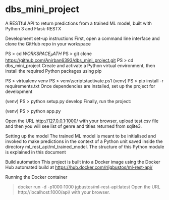 # dbs_mini_project


A RESTful API to return predictions from a trained ML model, built with Python 3 and Flask-RESTX

Development set-up instructions
First, open a command line interface and clone the GitHub repo in your workspace

PS > cd $WORKSPACE_PATH$
PS > git clone https://github.com/Anirban6393/dbs_mini_project.git
PS > cd dbs_mini_project
Create and activate a Python virtual environment, then install the required Python packages using pip

PS > virtualenv venv
PS > venv\scripts\activate.ps1
(venv) PS > pip install -r requirements.txt
Once dependencies are installed, set up the project for development

(venv) PS > python setup.py develop
Finally, run the project:

(venv) PS > python app.py

Open the URL http://127.0.0.1:1000/ with your browser, upload test.csv file and then you will see list of genre and titles returned from sqlite3.

Setting up the model
The trained ML model is meant to be initialised and invoked to make predictions in the context of a Python unit saved inside the directory ml_rest_api/ml_trained_model. The structure of this Python module is explained in this document

Build automation
This project is built into a Docker image using the Docker Hub automated build at https://hub.docker.com/r/jgbustos/ml-rest-api/

Running the Docker container
> docker run -d -p1000:1000 jgbustos/ml-rest-api:latest
Open the URL http://localhost:1000/api/ with your browser.
